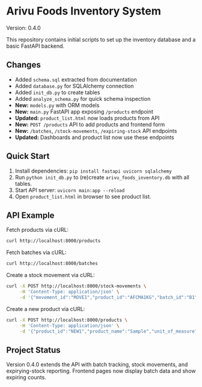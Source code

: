 # Arivu Foods Inventory System

Version: 0.4.0

This repository contains initial scripts to set up the inventory database and a basic FastAPI backend.

## Changes
- Added `schema.sql` extracted from documentation
- Added `database.py` for SQLAlchemy connection
- Added `init_db.py` to create tables
- Added `analyze_schema.py` for quick schema inspection
- **New:** `models.py` with ORM models
- **New:** `main.py` FastAPI app exposing `/products` endpoint
- **Updated:** `product_list.html` now loads products from API
- **New:** `POST /products` API to add products and frontend form
- **New:** `/batches`, `/stock-movements`, `/expiring-stock` API endpoints
- **Updated:** Dashboards and product list now use these endpoints

## Quick Start
1. Install dependencies: `pip install fastapi uvicorn sqlalchemy`
2. Run `python init_db.py` to (re)create `arivu_foods_inventory.db` with all tables.
3. Start API server: `uvicorn main:app --reload`
4. Open `product_list.html` in browser to see product list.

## API Example
Fetch products via cURL:

```bash
curl http://localhost:8000/products
```

Fetch batches via cURL:

```bash
curl http://localhost:8000/batches
```

Create a stock movement via cURL:

```bash
curl -X POST http://localhost:8000/stock-movements \
     -H 'Content-Type: application/json' \
     -d '{"movement_id":"MOVE1","product_id":"AFCMA1KG","batch_id":"B1","movement_type":"dispatch","quantity":10}'
```

Create a new product via cURL:

```bash
curl -X POST http://localhost:8000/products \
     -H 'Content-Type: application/json' \
     -d '{"product_id":"NEW1","product_name":"Sample","unit_of_measure":"kg","standard_pack_size":1,"mrp":100}'
```

## Project Status
Version 0.4.0 extends the API with batch tracking, stock movements, and expirying-stock reporting. Frontend pages now display batch data and show expiring counts.
